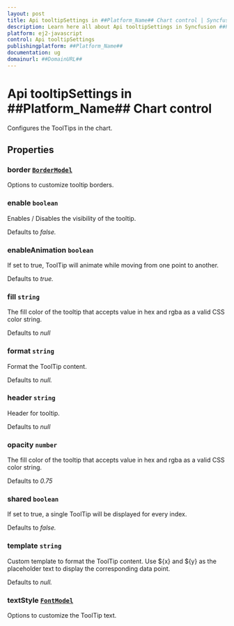 ```yaml
---
layout: post
title: Api tooltipSettings in ##Platform_Name## Chart control | Syncfusion
description: Learn here all about Api tooltipSettings in Syncfusion ##Platform_Name## Chart control of Syncfusion Essential JS 2 and more.
platform: ej2-javascript
control: Api tooltipSettings 
publishingplatform: ##Platform_Name##
documentation: ug
domainurl: ##DomainURL##
---
```


# Api tooltipSettings in ##Platform_Name## Chart control

Configures the ToolTips in the chart.

## Properties

### border [`BorderModel`](./api-borderModel.html)

Options to customize tooltip borders.

### enable `boolean`

Enables / Disables the visibility of the tooltip.

Defaults to *false.*

### enableAnimation `boolean`

If set to true, ToolTip will animate while moving from one point to another.

Defaults to *true.*

### fill `string`

The fill color of the tooltip that accepts value in hex and rgba as a valid CSS color string.

Defaults to *null*

### format `string`

Format the ToolTip content.

Defaults to *null.*

### header `string`

Header for tooltip.

Defaults to *null*

### opacity `number`

The fill color of the tooltip that accepts value in hex and rgba as a valid CSS color string.

Defaults to *0.75*

### shared `boolean`

If set to true, a single ToolTip will be displayed for every index.

Defaults to *false.*

### template `string`

Custom template to format the ToolTip content. Use ${x} and ${y} as the placeholder text to display the corresponding data point.

Defaults to *null.*

### textStyle [`FontModel`](./api-fontModel.html)

Options to customize the ToolTip text.
